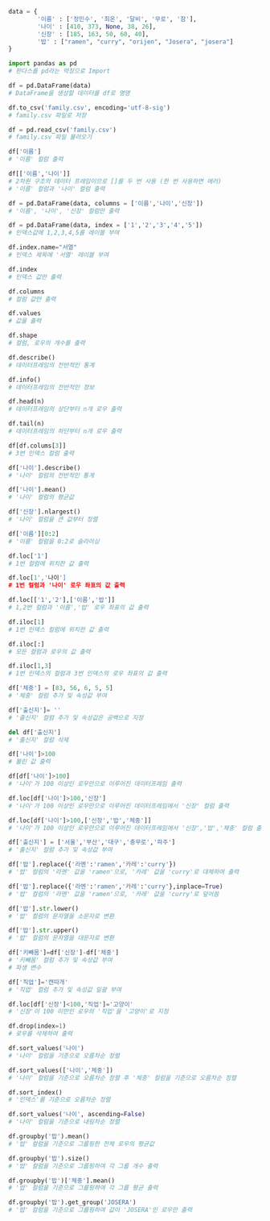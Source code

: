 ```python
data = {
		'이름' : ['정민수', '최온', '달비', '무로', '참'],
		'나이' : [410, 373, None, 38, 26],
		'신장' : [185, 163, 50, 60, 40],
		'밥' : ["ramen", "curry", "orijen", "Josera", "josera"]
}
```

```python
import pandas as pd
# 판다스를 pd라는 약칭으로 Import

df = pd.DataFrame(data)
# DataFrame을 생성할 데이터를 df로 명명
```

```python
df.to_csv('family.csv', encoding='utf-8-sig')
# family.csv 파일로 저장
```

```python
df = pd.read_csv('family.csv')
# family.csv 파일 불러오기
```

```python
df['이름']
# '이름' 컬럼 출력
```

```python
df[['이름','나이']]
# 2차원 구조의 데이터 프레임이므로 []를 두 번 사용 (한 번 사용하면 에러)
# '이름' 컬럼과 '나이' 컬럼 출력
```

```python
df = pd.DataFrame(data, columns = ['이름','나이','신장'])
# '이름', '나이', '신장' 컬럼만 출력
```

```python
df = pd.DataFrame(data, index = ['1','2','3','4','5'])
# 인덱스값에 1,2,3,4,5를 레이블 부여
```

```python
df.index.name="서열"
# 인덱스 제목에 '서열' 레이블 부여
```

```python
df.index
# 인덱스 값만 출력
```

```python
df.columns
# 컬럼 값만 출력
```

```python
df.values
# 값을 출력
```

```python
df.shape
# 컬럼, 로우의 개수를 출력
```

```python
df.describe()
# 데이터프레임의 전반적인 통계
```

```python
df.info()
# 데이터프레임의 전반적인 정보
```

```python
df.head(n)
# 데이터프레임의 상단부터 n개 로우 출력
```

```python
df.tail(n)
# 데이터프레임의 하단부터 n개 로우 출력
```

```python
df[df.colums[3]]
# 3번 인덱스 컬럼 출력
```

```python
df['나이'].describe()
# '나이' 컬럼의 전반적인 통계
```

```python
df['나이'].mean()
# '나이' 컬럼의 평균값
```

```python
df['신장'].nlargest()
# '나이' 컬럼을 큰 값부터 정렬
```

```python
df['이름'][0:2]
# '이름' 컬럼을 0:2로 슬라이싱
```

```python
df.loc['1']
# 1번 컬럼에 위치한 값 출력
```

```python
df.loc[1','나이']
# 1번 컬럼과 '나이' 로우 좌표의 값 출력
```

```python
df.loc[['1','2'],['이름','밥']]
# 1,2번 컬럼과 '이름','밥' 로우 좌표의 값 출력
```

```python
df.iloc[1]
# 1번 인덱스 컬럼에 위치한 값 출력
```

```python
df.iloc[:]
# 모든 컬럼과 로우의 값 출력
```

``` python
df.iloc[1,3]
# 1번 인덱스의 컬럼과 3번 인덱스의 로우 좌표의 값 출력
```

```python
df['체중'] = [83, 56, 6, 5, 5]
# '체중' 컬럼 추가 및 속성값 부여
```

```python
df['출신지']= ''
# '출신지' 컬럼 추가 및 속성값은 공백으로 지정
```

```python
del df['출신지']
# '출신지' 컬럼 삭제
```

```python
df['나이']>100
# 불린 값 출력
```

```python
df[df['나이']>100]
# '나이'가 100 이상인 로우만으로 이루어진 데이터프레임 출력
```

```python
df.loc[df['나이']>100,'신장']
# '나이'가 100 이상인 로우만으로 이루어진 데이터프레임에서 '신장' 컬럼 출력
```

```python
df.loc[df['나이']>100,['신장','밥','체중']]
# '나이'가 100 이상인 로우만으로 이루어진 데이터프레임에서 '신장','밥','체중' 컬럼 출력
```

```python
df['출신지'] = ['서울','부산','대구','충무로','파주']
# '출신지' 컬럼 추가 및 속성값 부여
```

```python
df['밥'].replace({'라멘':'ramen','카레':'curry'})
# '밥' 컬럼의 '라멘' 값을 'ramen'으로, '카레' 값을 'curry'로 대체하여 출력
```

```python
df['밥'].replace({'라멘':'ramen','카레':'curry'},inplace=True)
# '밥' 컬럼의 '라멘' 값을 'ramen'으로, '카레' 값을 'curry'로 덮어씀
```

```python
df['밥'].str.lower()
# '밥' 컬럼의 문자열을 소문자로 변환
```

```python
df['밥'].str.upper()
# '밥' 컬럼의 문자열을 대문자로 변환
```

```python
df['키빼몸']=df['신장']-df['체중']
# '키빼몸' 컬럼 추가 및 속성값 부여
# 파생 변수
```

```python
df['직업']='캔따개'
# '직업' 컬럼 추가 및 속성값 일괄 부여
```

```python
df.loc[df['신장']<100,'직업']='고양이'
# '신장'이 100 미만인 로우의 '직업'을 '고양이'로 지정
```

```python
df.drop(index=1)
# 로우를 삭제하여 출력
```

```python
df.sort_values('나이')
# '나이' 컬럼을 기준으로 오름차순 정렬
```

```python
df.sort_values(['나이','체중'])
# '나이' 컬럼을 기준으로 오름차순 정렬 후 '체중' 컬럼을 기준으로 오름차순 정렬
```

```python
df.sort_index()
# '인덱스'를 기준으로 오름차순 정렬
```

```python
df.sort_values('나이', ascending=False)
# '나이' 컬럼을 기준으로 내림차순 정렬
```

```python
df.groupby('밥').mean()
# '밥' 컬럼을 기준으로 그룹핑한 전체 로우의 평균값
```

```python
df.groupby('밥').size()
# '밥' 컬럼을 기준으로 그룹핑하여 각 그룹 개수 출력
```

```python
df.groupby('밥')['체중'].mean()
# '밥' 컬럼을 기준으로 그룹핑하여 각 그룹 평균 출력
```

```python
df.groupby('밥').get_group('JOSERA')
# '밥' 컬럼을 기준으로 그룹핑하여 값이 'JOSERA'인 로우만 출력
```